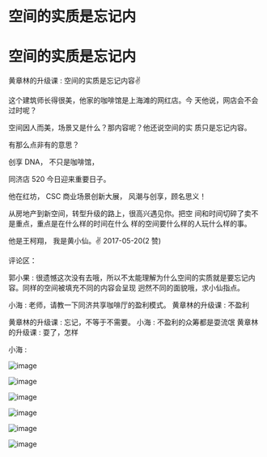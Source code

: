 # 空间的实质是忘记内

# 空间的实质是忘记内

黄章林的升级课 : 空间的实质是忘记内容✌

这个建筑师长得很美，他家的咖啡馆是上海滩的网红店。今 天他说，网店会不会过时呢？

空间因人而美，场景又是什么？那内容呢？他还说空间的实 质只是忘记内容。

有那么点非有的意思？

创享 DNA， 不只是咖啡馆，

同济店 520 今日迎来重要日子。

他在红坊， CSC 商业场景创新大展， 风潮与创享，顾名思义！

从房地产到新空间，转型升级的路上，很高兴遇见你。把空 间和时间切碎了卖不是重点，重点是在什么样的时间在什么 样的空间要什么样的人玩什么样的事。

他是王柯翔， 我是黄小仙。✌ 2017-05-20(2 赞)

评论区：

郭小果 : 很遗憾这次没有去哦，所以不太能理解为什么空间的实质就是要忘记内容。同样的空间被填充不同的内容会呈现 迥然不同的面貌哦，求小仙指点。

小海 : 老师，请教一下同济共享咖啡厅的盈利模式。 黄章林的升级课 : 不盈利

黄章林的升级课 : 忘记，不等于不需要。 小海 : 不盈利的众筹都是耍流氓 黄章林的升级课 : 耍了，怎样

小海 :

![image](img/Image_558.png)

![image](img/Image_559.png)

![image](img/Image_560.png)

![image](img/Image_561.png)

![image](img/Image_562.png)

![image](img/Image_563.png)